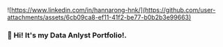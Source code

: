 ![https://www.linkedin.com/in/hannarong-hnk/](https://github.com/user-attachments/assets/6cb09ca8-ef11-41f2-be77-b0b2b3e99663)
       
 
### 👋 Hi! It's my Data Anlyst Portfolio!.
